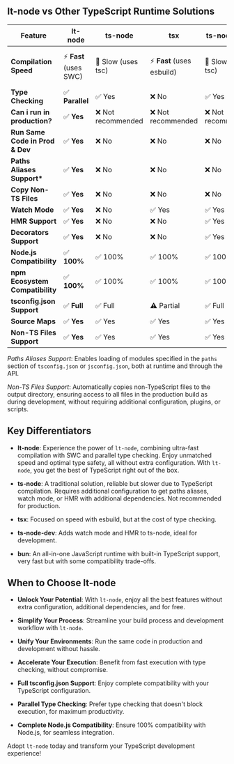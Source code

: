 ## lt-node vs Other TypeScript Runtime Solutions

| Feature                         | lt-node                 | ts-node            | tsx                         | ts-node-dev        | bun                               |
| ------------------------------- | ----------------------- | ------------------ | --------------------------- | ------------------ | --------------------------------- |
| **Compilation Speed**           | ⚡️ **Fast** (uses SWC) | 🐌 Slow (uses tsc) | ⚡️ **Fast** (uses esbuild) | 🐌 Slow (uses tsc) | ⚡️ **Very Fast** (custom engine) |
| **Type Checking**               | ✅ **Parallel**         | ✅ Yes             | ❌ No                       | ✅ Yes             | ❌ No                             |
| **Can i run in production?**    | ✅ **Yes**              | ❌ Not recommended | ❌ Not recommended          | ❌ Not recommended | ✅ Yes                            |
| **Run Same Code in Prod & Dev** | ✅ **Yes**              | ❌ No              | ❌ No                       | ❌ No              | ❌ No                             |
| **Paths Aliases Support\***     | ✅ **Yes**              | ❌ No              | ❌ No                       | ❌ No              | ❌ No                             |
| **Copy Non-TS Files**           | ✅ **Yes**              | ❌ No              | ❌ No                       | ❌ No              | ❌ No                             |
| **Watch Mode**                  | ✅ **Yes**              | ❌ No              | ✅ Yes                      | ✅ Yes             | ✅ Yes                            |
| **HMR Support**                 | ✅ **Yes**              | ❌ No              | ❌ No                       | ✅ Yes             | ✅ Yes                            |
| **Decorators Support**          | ✅ **Yes**              | ❌ No              | ❌ No                       | ✅ Yes             | ✅ Yes                            |
| **Node.js Compatibility**       | ✅ **100%**             | ✅ 100%            | ✅ 100%                     | ✅ 100%            | ⚠️ Partial                        |
| **npm Ecosystem Compatibility** | ✅ **100%**             | ✅ 100%            | ✅ 100%                     | ✅ 100%            | ⚠️ Partial                        |
| **tsconfig.json Support**       | ✅ **Full**             | ✅ Full            | ⚠️ Partial                  | ✅ Full            | ⚠️ Partial                        |
| **Source Maps**                 | ✅ **Yes**              | ✅ Yes             | ✅ Yes                      | ✅ Yes             | ✅ Yes                            |
| **Non-TS Files Support**        | ✅ **Yes**              | ✅ Yes             | ✅ Yes                      | ✅ Yes             | ✅ Yes                            |

_Paths Aliases Support_: Enables loading of modules specified in the `paths` section of `tsconfig.json` or `jsconfig.json`, both at runtime and through the API.

_Non-TS Files Support_: Automatically copies non-TypeScript files to the output directory, ensuring access to all files in the production build as during development, without requiring additional configuration, plugins, or scripts.

## Key Differentiators

- **lt-node**: Experience the power of `lt-node`, combining ultra-fast compilation with SWC and parallel type checking. Enjoy unmatched speed and optimal type safety, all without extra configuration. With `lt-node`, you get the best of TypeScript right out of the box.

- **ts-node**: A traditional solution, reliable but slower due to TypeScript compilation. Requires additional configuration to get paths aliases, watch mode, or HMR with additional dependencies. Not recommended for production.

- **tsx**: Focused on speed with esbuild, but at the cost of type checking.

- **ts-node-dev**: Adds watch mode and HMR to ts-node, ideal for development.

- **bun**: An all-in-one JavaScript runtime with built-in TypeScript support, very fast but with some compatibility trade-offs.

## When to Choose lt-node

- **Unlock Your Potential**: With `lt-node`, enjoy all the best features without extra configuration, additional dependencies, and for free.

- **Simplify Your Process**: Streamline your build process and development workflow with `lt-node`.

- **Unify Your Environments**: Run the same code in production and development without hassle.

- **Accelerate Your Execution**: Benefit from fast execution with type checking, without compromise.

- **Full tsconfig.json Support**: Enjoy complete compatibility with your TypeScript configuration.

- **Parallel Type Checking**: Prefer type checking that doesn't block execution, for maximum productivity.

- **Complete Node.js Compatibility**: Ensure 100% compatibility with Node.js, for seamless integration.

Adopt `lt-node` today and transform your TypeScript development experience!
